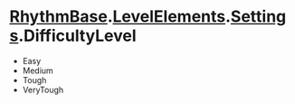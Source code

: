 # [RhythmBase](../../RadiationTherapy.md).[LevelElements](../namespace/LevelElements.md).[Settings](../class/Settings.md).DifficultyLevel  
  
- Easy  
- Medium  
- Tough  
- VeryTough  